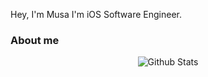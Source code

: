 Hey, I'm Musa 
I'm iOS Software Engineer.


### About me



<p align="center">
    <img src="https://github-readme-stats.vercel.app/api?username=musamuss&show_icons=true&title_color=009A9C&icon_color=C4C5C7&count_private=true&hide_title=true" alt="Github Stats"/>
</p>

